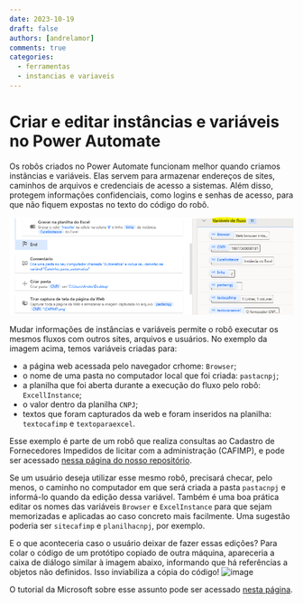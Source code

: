 ```yaml
---
date: 2023-10-19
draft: false
authors: [andrelamor]
comments: true
categories:
  - ferramentas
  - instancias e variaveis
---
```


# Criar e editar instâncias e variáveis no Power Automate

Os robôs criados no Power Automate funcionam melhor quando criamos instâncias e variáveis. Elas servem para armazenar endereços de sites, caminhos de arquivos e credenciais de acesso a sistemas. Além disso, protegem informações confidenciais, como logins e senhas de acesso, para que não fiquem expostas no texto do código do robô.

<!-- more -->

![](assets/variaveis.png)

Mudar informações de instâncias e variáveis permite o robô executar os mesmos fluxos com outros sites, arquivos e usuários. No exemplo da imagem acima, temos variáveis criadas para: 

- a página web acessada pelo navegador crhome: `Browser`;
- o nome de uma pasta no computador local que foi criada: `pastacnpj`;
- a planilha que foi aberta durante a execução do fluxo pelo robô: `ExcellInstance`;
- o valor dentro da planilha `CNPJ`;
- textos que foram capturados da web e foram inseridos na planilha: `textocafimp` e `textoparaexcel`.

Esse exemplo é parte de um robô que realiza consultas ao Cadastro de Fornecedores Impedidos de licitar com a administração (CAFIMP), e pode ser acessado [nessa página do nosso repositório](https://lab-mg.github.io/automatizacoes/robos/consulta_situacao_cadastral_cagec/).

Se um usuário deseja utilizar esse mesmo robô, precisará checar, pelo menos, o caminho no computador em que será criada a pasta `pastacnpj` e informá-lo quando da edição dessa variável. Também é uma boa prática editar os nomes das variáveis `Browser` e `ExcelInstance` para que sejam memorizadas e aplicadas ao caso concreto mais facilmente. Uma sugestão poderia ser `sitecafimp` e `planilhacnpj`, por exemplo.

E o que aconteceria caso o usuário deixar de fazer essas edições? Para colar o código de um protótipo copiado de outra máquina, apareceria a caixa de diálogo similar à imagem abaixo, informando que há referências a objetos não definidos. Isso inviabiliza a cópia do código!
![image](https://github.com/lab-mg/automatizacoes/assets/52294411/9290dddb-8527-4829-8d48-c61eecb50710)


O tutorial da Microsoft sobre esse assunto pode ser acessado [nesta página](https://learn.microsoft.com/en-US/training/modules/input-parameters/).  
